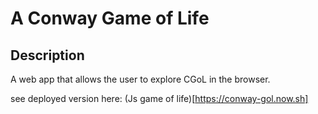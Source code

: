 # A Conway Game of Life

## Description
A web app that allows the user to explore CGoL in the browser.

see deployed version here: (Js game of life)[https://conway-gol.now.sh]
